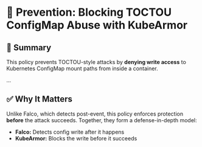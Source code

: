 # 🔐 Prevention: Blocking TOCTOU ConfigMap Abuse with KubeArmor

## 📖 Summary

This policy prevents TOCTOU-style attacks by **denying write access** to Kubernetes ConfigMap mount paths from inside a container.

...

## ✅ Why It Matters

Unlike Falco, which detects post-event, this policy enforces protection **before** the attack succeeds. Together, they form a defense-in-depth model:

- **Falco:** Detects config write after it happens  
- **KubeArmor:** Blocks the write before it succeeds